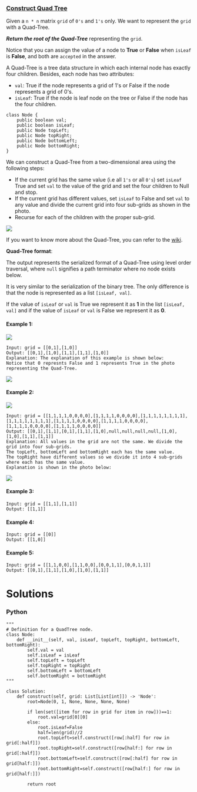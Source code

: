 ### [Construct Quad Tree](https://leetcode.com/problems/construct-quad-tree/) <br>

Given a `n * n` matrix `grid` of `0's` and `1's` only. We want to represent the `grid` with a Quad-Tree.

***Return the root of the Quad-Tree*** representing the `grid`.

Notice that you can assign the value of a node to **True** or **False** when `isLeaf` is **False**, and both are `accepted` in the answer.

A Quad-Tree is a tree data structure in which each internal node has exactly four children. Besides, each node has two attributes:

 - `val`: True if the node represents a grid of 1's or False if the node represents a grid of 0's. 
 - `isLeaf`: True if the node is leaf node on the tree or False if the node has the four children.

```
class Node {
    public boolean val;
    public boolean isLeaf;
    public Node topLeft;
    public Node topRight;
    public Node bottomLeft;
    public Node bottomRight;
}

```

We can construct a Quad-Tree from a two-dimensional area using the following steps:

 - If the current grid has the same value (i.e all `1's` or all `0's`) set `isLeaf` True and set `val` to the value of the grid and set the four children to Null and stop.
 - If the current grid has different values, set `isLeaf` to False and set `val` to any value and divide the current grid into four sub-grids as shown in the photo.
 - Recurse for each of the children with the proper sub-grid.

<img src="../../../../images/427new_top.png">



If you want to know more about the Quad-Tree, you can refer to the [wiki](https://en.wikipedia.org/wiki/Quadtree).

**Quad-Tree format**:

The output represents the serialized format of a Quad-Tree using level order traversal, where `null` signifies a path terminator where no node exists below.

It is very similar to the serialization of the binary tree. The only difference is that the node is represented as a list `[isLeaf, val]`.

If the value of `isLeaf` or `val` is True we represent it as **1** in the list `[isLeaf, val]` and if the value of `isLeaf` or `val` is False we represent it as **0**.





#### Example 1:
<img src="../../../../images/427grid1.png">

```
Input: grid = [[0,1],[1,0]]
Output: [[0,1],[1,0],[1,1],[1,1],[1,0]]
Explanation: The explanation of this example is shown below:
Notice that 0 represnts False and 1 represents True in the photo representing the Quad-Tree.

```
<img src="../../../../images/427e1tree.png">



#### Example 2:
<img src="../../../../images/427e2mat.png">

```
Input: grid = [[1,1,1,1,0,0,0,0],[1,1,1,1,0,0,0,0],[1,1,1,1,1,1,1,1],[1,1,1,1,1,1,1,1],[1,1,1,1,0,0,0,0],[1,1,1,1,0,0,0,0],[1,1,1,1,0,0,0,0],[1,1,1,1,0,0,0,0]]
Output: [[0,1],[1,1],[0,1],[1,1],[1,0],null,null,null,null,[1,0],[1,0],[1,1],[1,1]]
Explanation: All values in the grid are not the same. We divide the grid into four sub-grids.
The topLeft, bottomLeft and bottomRight each has the same value.
The topRight have different values so we divide it into 4 sub-grids where each has the same value.
Explanation is shown in the photo below:

```
<img src="../../../../images/427e2tree.png">




#### Example 3:

```
Input: grid = [[1,1],[1,1]]
Output: [[1,1]]

```


#### Example 4:

```
Input: grid = [[0]]
Output: [[1,0]]

```


#### Example 5:

```
Input: grid = [[1,1,0,0],[1,1,0,0],[0,0,1,1],[0,0,1,1]]
Output: [[0,1],[1,1],[1,0],[1,0],[1,1]]

```



# Solutions

### Python
```
"""
# Definition for a QuadTree node.
class Node:
    def __init__(self, val, isLeaf, topLeft, topRight, bottomLeft, bottomRight):
        self.val = val
        self.isLeaf = isLeaf
        self.topLeft = topLeft
        self.topRight = topRight
        self.bottomLeft = bottomLeft
        self.bottomRight = bottomRight
"""

class Solution:
    def construct(self, grid: List[List[int]]) -> 'Node':
        root=Node(0, 1, None, None, None, None)
        
        if len(set([item for row in grid for item in row]))==1:
            root.val=grid[0][0]
        else:
            root.isLeaf=False
            half=len(grid)//2
            root.topLeft=self.construct([row[:half] for row in grid[:half]])
            root.topRight=self.construct([row[half:] for row in grid[:half]])
            root.bottomLeft=self.construct([row[:half] for row in grid[half:]])
            root.bottomRight=self.construct([row[half:] for row in grid[half:]])
            
        return root
```
